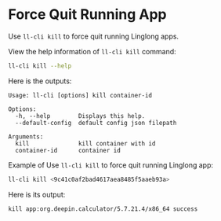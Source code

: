 # Force Quit Running App

Use `ll-cli kill` to force quit running Linglong apps.

View the help information of `ll-cli kill` command:

```bash
ll-cli kill --help
```

Here is the outputs:

```text
Usage: ll-cli [options] kill container-id

Options:
  -h, --help        Displays this help.
  --default-config  default config json filepath

Arguments:
  kill              kill container with id
  container-id      container id
```

Example of Use `ll-cli kill` to force quit running Linglong app:

```bash
ll-cli kill <9c41c0af2bad4617aea8485f5aaeb93a>
```

Here is its output:

```text
kill app:org.deepin.calculator/5.7.21.4/x86_64 success
```

